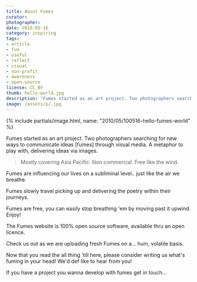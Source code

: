 ```yaml
---
title: About Fumes
curator:
photographer:
date: 2010-05-16
category: inspiring
tags:
- article
- fun
- useful
- reflect
- visual
- non-profit
- awareness
- open-source
license: CC_BY
thumb: hello-world.jpg
description: "Fumes started as an art project. Two photographers searching for new ways to communicate ideas, Fumes, through visual media. A metaphor to play with, delivering ideas via images."
image: /assets/p/.jpg
---
```


{% include partials/image.html, name: "2010/05/100516-hello-fumes-world" %}

Fumes started as an art project. Two photographers searching for new ways to communicate ideas [fumes] through visual media. A metaphor to play with, delivering ideas via images.

<blockquote>Mostly covering Asia Pacific. Non commercial. Free like the wind.</blockquote>

Fumes are influencing our lives on a subliminal level.. just like the air we breathe.

Fumes slowly travel picking up and delivering the poetry within their journeys.

Fumes are free, you can easily stop breathing 'em by moving past it upwind. Enjoy!

The Fumes website is 100% open source software, available thru an open licence.

Check us out as we are uploading fresh Fumes on a... hum, volatile basis.

Now that you read the all thing 'till here, please consider writing us what's fuming in your head! We'd def like to hear from you!

If you have a project you wanna develop with fumes get in touch...
